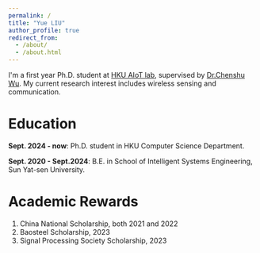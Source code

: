 ```yaml
---
permalink: /
title: "Yue LIU"
author_profile: true
redirect_from: 
  - /about/
  - /about.html
---
```


I'm a first year Ph.D. student at [HKU AIoT lab](https://aiot.hku.hk/), supervised by [Dr.Chenshu Wu](https://cswu.me/). My current research interest includes wireless sensing and communication.

Education
======
**Sept. 2024 - now**:
Ph.D. student in HKU Computer Science Department.

**Sept. 2020 - Sept.2024**: 
B.E. in School of Intelligent Systems Engineering, Sun Yat-sen University.

Academic Rewards
======
1. China National Scholarship, both 2021 and 2022
2. Baosteel Scholarship, 2023
3. Signal Processing Society Scholarship, 2023

